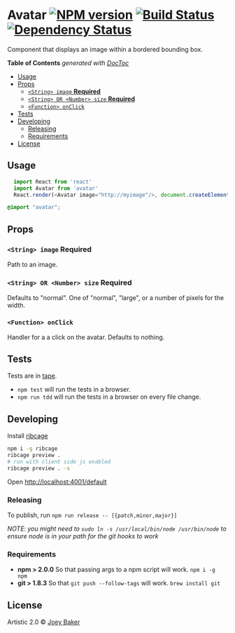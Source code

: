 # Avatar [![NPM version][npm-image]][npm-url] [![Build Status][travis-image]][travis-url] [![Dependency Status][daviddm-url]][daviddm-image]

Component that displays an image within a bordered bounding box.

<!-- START doctoc generated TOC please keep comment here to allow auto update -->
<!-- DON'T EDIT THIS SECTION, INSTEAD RE-RUN doctoc TO UPDATE -->
**Table of Contents**  *generated with [DocToc](https://github.com/thlorenz/doctoc)*

- [Usage](#usage)
- [Props](#props)
  - [`<String> image` **Required**](#string-image-required)
  - [`<String> OR <Number> size` **Required**](#string-or-number-size-required)
  - [`<Function> onClick`](#function-onclick)
- [Tests](#tests)
- [Developing](#developing)
  - [Releasing](#releasing)
  - [Requirements](#requirements)
- [License](#license)

<!-- END doctoc generated TOC please keep comment here to allow auto update -->

## Usage
```js
  import React from 'react'
  import Avatar from 'avatar'
  React.render(<Avatar image="http://myimage"/>, document.createElement('div'))
```

```css
@import "avatar";
```

## Props
### `<String> image` **Required**
Path to an image.

### `<String> OR <Number> size` **Required**
Defaults to "normal". One of "normal", "large", or a number of pixels for the width.

### `<Function> onClick`
Handler for a a click on the avatar. Defaults to nothing.

## Tests
Tests are in [tape](https://github.com/substack/tape).

* `npm test` will run the tests in a browser.
* `npm run tdd` will run the tests in a browser on every file change.

## Developing
Install [ribcage](https://github.com/Techwraith/ribcage)

```sh
npm i -g ribcage
ribcage preview .
# run with client side js enabled
ribcage preview . -s
```

Open [http://localhost:4001/default](http://localhost:4001/default)

### Releasing
To publish, run `npm run release -- [{patch,minor,major}]`

_NOTE: you might need to `sudo ln -s /usr/local/bin/node /usr/bin/node` to ensure node is in your path for the git hooks to work_

### Requirements
* **npm > 2.0.0** So that passing args to a npm script will work. `npm i -g npm`
* **git > 1.8.3** So that `git push --follow-tags` will work. `brew install git`

## License

Artistic 2.0 © [Joey Baker](https://byjoeybaker.com)


[npm-url]: https://npmjs.org/package/@getable/avatar
[npm-image]: https://badge.fury.io/js/@getable/avatar.svg
[travis-url]: https://travis-ci.org/Getable/@getable/avatar
[travis-image]: https://travis-ci.org/Getable/@getable/avatar.svg?branch=master
[daviddm-url]: https://david-dm.org/Getable/@getable/avatar.svg?theme=shields.io
[daviddm-image]: https://david-dm.org/Getable/@getable/avatar
